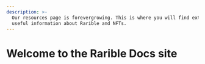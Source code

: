 ```yaml
---
description: >-
  Our resources​ page is forever​growing. This is where you will find extremely
  useful information about Rarible and NFTs.
---
```


# Welcome to the Rarible Docs site

